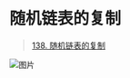 
# 随机链表的复制


> [138. 随机链表的复制](https://leetcode.cn/problems/copy-list-with-random-pointer/)


![图片](https://832-1310531898.cos.ap-beijing.myqcloud.com/999.%20Obsidian@832/files/20250211.png)


